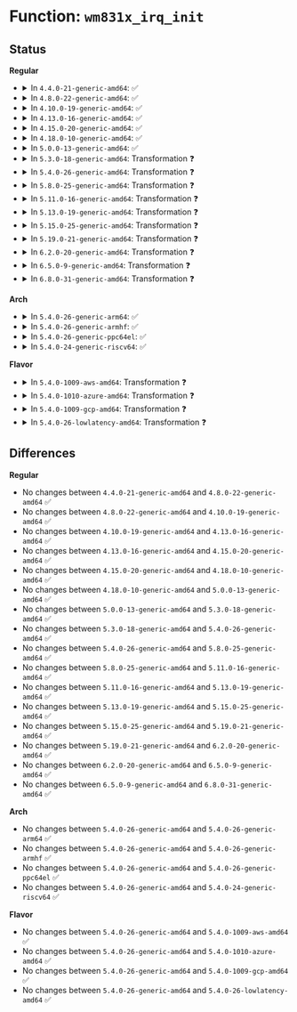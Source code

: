 # Function: <code>wm831x_irq_init</code>

## Status
<b>Regular</b>
<ul>
<li>
<details>
<summary>In <code>4.4.0-21-generic-amd64</code>: ✅</summary>

```c
int wm831x_irq_init(struct wm831x * wm831x, int irq)
```

```json
{
  "name": "wm831x_irq_init",
  "collision_type": "Unique Global",
  "inline_type": "No",
  "funcs": [
    {
      "addr": 18446744071584625920,
      "name": "wm831x_irq_init",
      "external": true,
      "loc": "drivers/mfd/wm831x-irq.c:565",
      "file": "drivers/mfd/wm831x-irq.c",
      "inline": "seen, unknown",
      "caller_inline": [],
      "caller_func": [
        "drivers/mfd/wm831x-core.c:wm831x_device_init"
      ]
    }
  ],
  "symbols": [
    {
      "addr": 18446744071584625920,
      "name": "wm831x_irq_init",
      "section": ".text",
      "bind": "STB_GLOBAL",
      "size": 559
    }
  ]
}
```
</details>
</li>
<li>
<details>
<summary>In <code>4.8.0-22-generic-amd64</code>: ✅</summary>

```c
int wm831x_irq_init(struct wm831x * wm831x, int irq)
```

```json
{
  "name": "wm831x_irq_init",
  "collision_type": "Unique Global",
  "inline_type": "No",
  "funcs": [
    {
      "addr": 18446744071584978432,
      "name": "wm831x_irq_init",
      "external": true,
      "loc": "drivers/mfd/wm831x-irq.c:565",
      "file": "drivers/mfd/wm831x-irq.c",
      "inline": "seen, unknown",
      "caller_inline": [],
      "caller_func": [
        "drivers/mfd/wm831x-core.c:wm831x_device_init"
      ]
    }
  ],
  "symbols": [
    {
      "addr": 18446744071584978432,
      "name": "wm831x_irq_init",
      "section": ".text",
      "bind": "STB_GLOBAL",
      "size": 547
    }
  ]
}
```
</details>
</li>
<li>
<details>
<summary>In <code>4.10.0-19-generic-amd64</code>: ✅</summary>

```c
int wm831x_irq_init(struct wm831x * wm831x, int irq)
```

```json
{
  "name": "wm831x_irq_init",
  "collision_type": "Unique Global",
  "inline_type": "No",
  "funcs": [
    {
      "addr": 18446744071585161968,
      "name": "wm831x_irq_init",
      "external": true,
      "loc": "drivers/mfd/wm831x-irq.c:565",
      "file": "drivers/mfd/wm831x-irq.c",
      "inline": "seen, unknown",
      "caller_inline": [],
      "caller_func": [
        "drivers/mfd/wm831x-core.c:wm831x_device_init"
      ]
    }
  ],
  "symbols": [
    {
      "addr": 18446744071585161968,
      "name": "wm831x_irq_init",
      "section": ".text",
      "bind": "STB_GLOBAL",
      "size": 547
    }
  ]
}
```
</details>
</li>
<li>
<details>
<summary>In <code>4.13.0-16-generic-amd64</code>: ✅</summary>

```c
int wm831x_irq_init(struct wm831x * wm831x, int irq)
```

```json
{
  "name": "wm831x_irq_init",
  "collision_type": "Unique Global",
  "inline_type": "No",
  "funcs": [
    {
      "addr": 18446744071585243376,
      "name": "wm831x_irq_init",
      "external": true,
      "loc": "drivers/mfd/wm831x-irq.c:565",
      "file": "drivers/mfd/wm831x-irq.c",
      "inline": "seen, unknown",
      "caller_inline": [],
      "caller_func": [
        "drivers/mfd/wm831x-core.c:wm831x_device_init"
      ]
    }
  ],
  "symbols": [
    {
      "addr": 18446744071585243376,
      "name": "wm831x_irq_init",
      "section": ".text",
      "bind": "STB_GLOBAL",
      "size": 537
    }
  ]
}
```
</details>
</li>
<li>
<details>
<summary>In <code>4.15.0-20-generic-amd64</code>: ✅</summary>

```c
int wm831x_irq_init(struct wm831x * wm831x, int irq)
```

```json
{
  "name": "wm831x_irq_init",
  "collision_type": "Unique Global",
  "inline_type": "No",
  "funcs": [
    {
      "addr": 18446744071585671104,
      "name": "wm831x_irq_init",
      "external": true,
      "loc": "drivers/mfd/wm831x-irq.c:565",
      "file": "drivers/mfd/wm831x-irq.c",
      "inline": "seen, unknown",
      "caller_inline": [],
      "caller_func": [
        "drivers/mfd/wm831x-core.c:wm831x_device_init"
      ]
    }
  ],
  "symbols": [
    {
      "addr": 18446744071585671104,
      "name": "wm831x_irq_init",
      "section": ".text",
      "bind": "STB_GLOBAL",
      "size": 537
    }
  ]
}
```
</details>
</li>
<li>
<details>
<summary>In <code>4.18.0-10-generic-amd64</code>: ✅</summary>

```c
int wm831x_irq_init(struct wm831x * wm831x, int irq)
```

```json
{
  "name": "wm831x_irq_init",
  "collision_type": "Unique Global",
  "inline_type": "No",
  "funcs": [
    {
      "addr": 18446744071585916992,
      "name": "wm831x_irq_init",
      "external": true,
      "loc": "drivers/mfd/wm831x-irq.c:565",
      "file": "drivers/mfd/wm831x-irq.c",
      "inline": "seen, unknown",
      "caller_inline": [],
      "caller_func": [
        "drivers/mfd/wm831x-core.c:wm831x_device_init"
      ]
    }
  ],
  "symbols": [
    {
      "addr": 18446744071585916992,
      "name": "wm831x_irq_init",
      "section": ".text",
      "bind": "STB_GLOBAL",
      "size": 539
    }
  ]
}
```
</details>
</li>
<li>
<details>
<summary>In <code>5.0.0-13-generic-amd64</code>: ✅</summary>

```c
int wm831x_irq_init(struct wm831x * wm831x, int irq)
```

```json
{
  "name": "wm831x_irq_init",
  "collision_type": "Unique Global",
  "inline_type": "No",
  "funcs": [
    {
      "addr": 18446744071586053136,
      "name": "wm831x_irq_init",
      "external": true,
      "loc": "drivers/mfd/wm831x-irq.c:565",
      "file": "drivers/mfd/wm831x-irq.c",
      "inline": "seen, unknown",
      "caller_inline": [],
      "caller_func": [
        "drivers/mfd/wm831x-core.c:wm831x_device_init"
      ]
    }
  ],
  "symbols": [
    {
      "addr": 18446744071586053136,
      "name": "wm831x_irq_init",
      "section": ".text",
      "bind": "STB_GLOBAL",
      "size": 534
    }
  ]
}
```
</details>
</li>
<li>
<details>
<summary>In <code>5.3.0-18-generic-amd64</code>: Transformation ❓</summary>

```c
int wm831x_irq_init(struct wm831x * wm831x, int irq)
```

```json
{
  "name": "wm831x_irq_init",
  "collision_type": "Unique Global",
  "inline_type": "No",
  "funcs": [
    {
      "addr": 0,
      "name": "wm831x_irq_init",
      "external": true,
      "loc": "drivers/mfd/wm831x-irq.c:560",
      "file": "drivers/mfd/wm831x-irq.c",
      "inline": "seen, unknown",
      "caller_inline": [],
      "caller_func": [
        "drivers/mfd/wm831x-core.c:wm831x_device_init"
      ]
    }
  ],
  "symbols": [
    {
      "addr": 18446744071586288908,
      "name": "wm831x_irq_init.cold",
      "section": ".text",
      "bind": "STB_LOCAL",
      "size": 142
    },
    {
      "addr": 18446744071586288416,
      "name": "wm831x_irq_init",
      "section": ".text",
      "bind": "STB_GLOBAL",
      "size": 403
    }
  ]
}
```
</details>
</li>
<li>
<details>
<summary>In <code>5.4.0-26-generic-amd64</code>: Transformation ❓</summary>

```c
int wm831x_irq_init(struct wm831x * wm831x, int irq)
```

```json
{
  "name": "wm831x_irq_init",
  "collision_type": "Unique Global",
  "inline_type": "No",
  "funcs": [
    {
      "addr": 0,
      "name": "wm831x_irq_init",
      "external": true,
      "loc": "drivers/mfd/wm831x-irq.c:560",
      "file": "drivers/mfd/wm831x-irq.c",
      "inline": "seen, unknown",
      "caller_inline": [],
      "caller_func": [
        "drivers/mfd/wm831x-core.c:wm831x_device_init"
      ]
    }
  ],
  "symbols": [
    {
      "addr": 18446744071586437116,
      "name": "wm831x_irq_init.cold",
      "section": ".text",
      "bind": "STB_LOCAL",
      "size": 142
    },
    {
      "addr": 18446744071586436624,
      "name": "wm831x_irq_init",
      "section": ".text",
      "bind": "STB_GLOBAL",
      "size": 403
    }
  ]
}
```
</details>
</li>
<li>
<details>
<summary>In <code>5.8.0-25-generic-amd64</code>: Transformation ❓</summary>

```c
int wm831x_irq_init(struct wm831x * wm831x, int irq)
```

```json
{
  "name": "wm831x_irq_init",
  "collision_type": "Unique Global",
  "inline_type": "No",
  "funcs": [
    {
      "addr": 0,
      "name": "wm831x_irq_init",
      "external": true,
      "loc": "drivers/mfd/wm831x-irq.c:560",
      "file": "drivers/mfd/wm831x-irq.c",
      "inline": "seen, unknown",
      "caller_inline": [],
      "caller_func": [
        "drivers/mfd/wm831x-core.c:wm831x_device_init"
      ]
    }
  ],
  "symbols": [
    {
      "addr": 18446744071587213708,
      "name": "wm831x_irq_init.cold",
      "section": ".text",
      "bind": "STB_LOCAL",
      "size": 142
    },
    {
      "addr": 18446744071587213216,
      "name": "wm831x_irq_init",
      "section": ".text",
      "bind": "STB_GLOBAL",
      "size": 408
    }
  ]
}
```
</details>
</li>
<li>
<details>
<summary>In <code>5.11.0-16-generic-amd64</code>: Transformation ❓</summary>

```c
int wm831x_irq_init(struct wm831x * wm831x, int irq)
```

```json
{
  "name": "wm831x_irq_init",
  "collision_type": "Unique Global",
  "inline_type": "No",
  "funcs": [
    {
      "addr": 0,
      "name": "wm831x_irq_init",
      "external": true,
      "loc": "drivers/mfd/wm831x-irq.c:560",
      "file": "drivers/mfd/wm831x-irq.c",
      "inline": "seen, unknown",
      "caller_inline": [],
      "caller_func": [
        "drivers/mfd/wm831x-core.c:wm831x_device_init"
      ]
    }
  ],
  "symbols": [
    {
      "addr": 18446744071591502116,
      "name": "wm831x_irq_init.cold",
      "section": ".text",
      "bind": "STB_LOCAL",
      "size": 130
    },
    {
      "addr": 18446744071587287792,
      "name": "wm831x_irq_init",
      "section": ".text",
      "bind": "STB_GLOBAL",
      "size": 399
    }
  ]
}
```
</details>
</li>
<li>
<details>
<summary>In <code>5.13.0-19-generic-amd64</code>: Transformation ❓</summary>

```c
int wm831x_irq_init(struct wm831x * wm831x, int irq)
```

```json
{
  "name": "wm831x_irq_init",
  "collision_type": "Unique Global",
  "inline_type": "No",
  "funcs": [
    {
      "addr": 0,
      "name": "wm831x_irq_init",
      "external": true,
      "loc": "drivers/mfd/wm831x-irq.c:560",
      "file": "drivers/mfd/wm831x-irq.c",
      "inline": "seen, unknown",
      "caller_inline": [],
      "caller_func": [
        "drivers/mfd/wm831x-core.c:wm831x_device_init"
      ]
    }
  ],
  "symbols": [
    {
      "addr": 18446744071591445145,
      "name": "wm831x_irq_init.cold",
      "section": ".text",
      "bind": "STB_LOCAL",
      "size": 135
    },
    {
      "addr": 18446744071587175104,
      "name": "wm831x_irq_init",
      "section": ".text",
      "bind": "STB_GLOBAL",
      "size": 404
    }
  ]
}
```
</details>
</li>
<li>
<details>
<summary>In <code>5.15.0-25-generic-amd64</code>: Transformation ❓</summary>

```c
int wm831x_irq_init(struct wm831x * wm831x, int irq)
```

```json
{
  "name": "wm831x_irq_init",
  "collision_type": "Unique Global",
  "inline_type": "No",
  "funcs": [
    {
      "addr": 0,
      "name": "wm831x_irq_init",
      "external": true,
      "loc": "drivers/mfd/wm831x-irq.c:560",
      "file": "drivers/mfd/wm831x-irq.c",
      "inline": "seen, unknown",
      "caller_inline": [],
      "caller_func": [
        "drivers/mfd/wm831x-core.c:wm831x_device_init"
      ]
    }
  ],
  "symbols": [
    {
      "addr": 18446744071592506007,
      "name": "wm831x_irq_init.cold",
      "section": ".text",
      "bind": "STB_LOCAL",
      "size": 162
    },
    {
      "addr": 18446744071587735280,
      "name": "wm831x_irq_init",
      "section": ".text",
      "bind": "STB_GLOBAL",
      "size": 491
    }
  ]
}
```
</details>
</li>
<li>
<details>
<summary>In <code>5.19.0-21-generic-amd64</code>: Transformation ❓</summary>

```c
int wm831x_irq_init(struct wm831x * wm831x, int irq)
```

```json
{
  "name": "wm831x_irq_init",
  "collision_type": "Unique Global",
  "inline_type": "No",
  "funcs": [
    {
      "addr": 0,
      "name": "wm831x_irq_init",
      "external": true,
      "loc": "drivers/mfd/wm831x-irq.c:560",
      "file": "drivers/mfd/wm831x-irq.c",
      "inline": "seen, unknown",
      "caller_inline": [],
      "caller_func": [
        "drivers/mfd/wm831x-core.c:wm831x_device_init"
      ]
    }
  ],
  "symbols": [
    {
      "addr": 18446744071594376076,
      "name": "wm831x_irq_init.cold",
      "section": ".text",
      "bind": "STB_LOCAL",
      "size": 162
    },
    {
      "addr": 18446744071589080608,
      "name": "wm831x_irq_init",
      "section": ".text",
      "bind": "STB_GLOBAL",
      "size": 509
    }
  ]
}
```
</details>
</li>
<li>
<details>
<summary>In <code>6.2.0-20-generic-amd64</code>: Transformation ❓</summary>

```c
int wm831x_irq_init(struct wm831x * wm831x, int irq)
```

```json
{
  "name": "wm831x_irq_init",
  "collision_type": "Unique Global",
  "inline_type": "No",
  "funcs": [
    {
      "addr": 0,
      "name": "wm831x_irq_init",
      "external": true,
      "loc": "drivers/mfd/wm831x-irq.c:560",
      "file": "drivers/mfd/wm831x-irq.c",
      "inline": "seen, unknown",
      "caller_inline": [],
      "caller_func": [
        "drivers/mfd/wm831x-core.c:wm831x_device_init"
      ]
    }
  ],
  "symbols": [
    {
      "addr": 18446744071596252639,
      "name": "wm831x_irq_init.cold",
      "section": ".text",
      "bind": "STB_LOCAL",
      "size": 27
    },
    {
      "addr": 18446744071590613136,
      "name": "wm831x_irq_init",
      "section": ".text",
      "bind": "STB_GLOBAL",
      "size": 627
    }
  ]
}
```
</details>
</li>
<li>
<details>
<summary>In <code>6.5.0-9-generic-amd64</code>: Transformation ❓</summary>

```c
int wm831x_irq_init(struct wm831x * wm831x, int irq)
```

```json
{
  "name": "wm831x_irq_init",
  "collision_type": "Unique Global",
  "inline_type": "No",
  "funcs": [
    {
      "addr": 0,
      "name": "wm831x_irq_init",
      "external": true,
      "loc": "drivers/mfd/wm831x-irq.c:560",
      "file": "drivers/mfd/wm831x-irq.c",
      "inline": "seen, unknown",
      "caller_inline": [],
      "caller_func": [
        "drivers/mfd/wm831x-core.c:wm831x_device_init"
      ]
    }
  ],
  "symbols": [
    {
      "addr": 18446744071596781288,
      "name": "wm831x_irq_init.cold",
      "section": ".text",
      "bind": "STB_LOCAL",
      "size": 27
    },
    {
      "addr": 18446744071590954240,
      "name": "wm831x_irq_init",
      "section": ".text",
      "bind": "STB_GLOBAL",
      "size": 627
    }
  ]
}
```
</details>
</li>
<li>
<details>
<summary>In <code>6.8.0-31-generic-amd64</code>: Transformation ❓</summary>

```c
int wm831x_irq_init(struct wm831x * wm831x, int irq)
```

```json
{
  "name": "wm831x_irq_init",
  "collision_type": "Unique Global",
  "inline_type": "No",
  "funcs": [
    {
      "addr": 0,
      "name": "wm831x_irq_init",
      "external": true,
      "loc": "drivers/mfd/wm831x-irq.c:560",
      "file": "drivers/mfd/wm831x-irq.c",
      "inline": "seen, unknown",
      "caller_inline": [],
      "caller_func": [
        "drivers/mfd/wm831x-core.c:wm831x_device_init"
      ]
    }
  ],
  "symbols": [
    {
      "addr": 18446744071597690223,
      "name": "wm831x_irq_init.cold",
      "section": ".text",
      "bind": "STB_LOCAL",
      "size": 27
    },
    {
      "addr": 18446744071591298048,
      "name": "wm831x_irq_init",
      "section": ".text",
      "bind": "STB_GLOBAL",
      "size": 627
    }
  ]
}
```
</details>
</li>
</ul>
<b>Arch</b>
<ul>
<li>
<details>
<summary>In <code>5.4.0-26-generic-arm64</code>: ✅</summary>

```c
int wm831x_irq_init(struct wm831x * wm831x, int irq)
```

```json
{
  "name": "wm831x_irq_init",
  "collision_type": "Unique Global",
  "inline_type": "No",
  "funcs": [
    {
      "addr": 18446603336499300560,
      "name": "wm831x_irq_init",
      "external": true,
      "loc": "drivers/mfd/wm831x-irq.c:560",
      "file": "drivers/mfd/wm831x-irq.c",
      "inline": "seen, unknown",
      "caller_inline": [],
      "caller_func": [
        "drivers/mfd/wm831x-core.c:wm831x_device_init"
      ]
    }
  ],
  "symbols": [
    {
      "addr": 18446603336499300560,
      "name": "wm831x_irq_init",
      "section": ".text",
      "bind": "STB_GLOBAL",
      "size": 536
    }
  ]
}
```
</details>
</li>
<li>
<details>
<summary>In <code>5.4.0-26-generic-armhf</code>: ✅</summary>

```c
int wm831x_irq_init(struct wm831x * wm831x, int irq)
```

```json
{
  "name": "wm831x_irq_init",
  "collision_type": "Unique Global",
  "inline_type": "No",
  "funcs": [
    {
      "addr": 3231845676,
      "name": "wm831x_irq_init",
      "external": true,
      "loc": "drivers/mfd/wm831x-irq.c:560",
      "file": "drivers/mfd/wm831x-irq.c",
      "inline": "seen, unknown",
      "caller_inline": [],
      "caller_func": [
        "drivers/mfd/wm831x-core.c:wm831x_device_init"
      ]
    }
  ],
  "symbols": [
    {
      "addr": 3231845676,
      "name": "wm831x_irq_init",
      "section": ".text",
      "bind": "STB_GLOBAL",
      "size": 536
    }
  ]
}
```
</details>
</li>
<li>
<details>
<summary>In <code>5.4.0-26-generic-ppc64el</code>: ✅</summary>

```c
int wm831x_irq_init(struct wm831x * wm831x, int irq)
```

```json
{
  "name": "wm831x_irq_init",
  "collision_type": "Unique Global",
  "inline_type": "No",
  "funcs": [
    {
      "addr": 13835058055292515680,
      "name": "wm831x_irq_init",
      "external": true,
      "loc": "drivers/mfd/wm831x-irq.c:560",
      "file": "drivers/mfd/wm831x-irq.c",
      "inline": "seen, unknown",
      "caller_inline": [],
      "caller_func": [
        "drivers/mfd/wm831x-core.c:wm831x_device_init"
      ]
    }
  ],
  "symbols": [
    {
      "addr": 13835058055292515680,
      "name": "wm831x_irq_init",
      "section": ".text",
      "bind": "STB_GLOBAL",
      "size": 684
    }
  ]
}
```
</details>
</li>
<li>
<details>
<summary>In <code>5.4.0-24-generic-riscv64</code>: ✅</summary>

```c
int wm831x_irq_init(struct wm831x * wm831x, int irq)
```

```json
{
  "name": "wm831x_irq_init",
  "collision_type": "Unique Global",
  "inline_type": "No",
  "funcs": [
    {
      "addr": 18446743936276551186,
      "name": "wm831x_irq_init",
      "external": true,
      "loc": "drivers/mfd/wm831x-irq.c:560",
      "file": "drivers/mfd/wm831x-irq.c",
      "inline": "seen, unknown",
      "caller_inline": [],
      "caller_func": [
        "drivers/mfd/wm831x-core.c:wm831x_device_init"
      ]
    }
  ],
  "symbols": [
    {
      "addr": 18446743936276551186,
      "name": "wm831x_irq_init",
      "section": ".text",
      "bind": "STB_GLOBAL",
      "size": 498
    }
  ]
}
```
</details>
</li>
</ul>
<b>Flavor</b>
<ul>
<li>
<details>
<summary>In <code>5.4.0-1009-aws-amd64</code>: Transformation ❓</summary>

```c
int wm831x_irq_init(struct wm831x * wm831x, int irq)
```

```json
{
  "name": "wm831x_irq_init",
  "collision_type": "Unique Global",
  "inline_type": "No",
  "funcs": [
    {
      "addr": 0,
      "name": "wm831x_irq_init",
      "external": true,
      "loc": "drivers/mfd/wm831x-irq.c:560",
      "file": "drivers/mfd/wm831x-irq.c",
      "inline": "seen, unknown",
      "caller_inline": [],
      "caller_func": [
        "drivers/mfd/wm831x-core.c:wm831x_device_init"
      ]
    }
  ],
  "symbols": [
    {
      "addr": 18446744071586190044,
      "name": "wm831x_irq_init.cold",
      "section": ".text",
      "bind": "STB_LOCAL",
      "size": 142
    },
    {
      "addr": 18446744071586189552,
      "name": "wm831x_irq_init",
      "section": ".text",
      "bind": "STB_GLOBAL",
      "size": 403
    }
  ]
}
```
</details>
</li>
<li>
<details>
<summary>In <code>5.4.0-1010-azure-amd64</code>: Transformation ❓</summary>

```c
int wm831x_irq_init(struct wm831x * wm831x, int irq)
```

```json
{
  "name": "wm831x_irq_init",
  "collision_type": "Unique Global",
  "inline_type": "No",
  "funcs": [
    {
      "addr": 0,
      "name": "wm831x_irq_init",
      "external": true,
      "loc": "drivers/mfd/wm831x-irq.c:560",
      "file": "drivers/mfd/wm831x-irq.c",
      "inline": "seen, unknown",
      "caller_inline": [],
      "caller_func": [
        "drivers/mfd/wm831x-core.c:wm831x_device_init"
      ]
    }
  ],
  "symbols": [
    {
      "addr": 18446744071586009324,
      "name": "wm831x_irq_init.cold",
      "section": ".text",
      "bind": "STB_LOCAL",
      "size": 142
    },
    {
      "addr": 18446744071586008832,
      "name": "wm831x_irq_init",
      "section": ".text",
      "bind": "STB_GLOBAL",
      "size": 403
    }
  ]
}
```
</details>
</li>
<li>
<details>
<summary>In <code>5.4.0-1009-gcp-amd64</code>: Transformation ❓</summary>

```c
int wm831x_irq_init(struct wm831x * wm831x, int irq)
```

```json
{
  "name": "wm831x_irq_init",
  "collision_type": "Unique Global",
  "inline_type": "No",
  "funcs": [
    {
      "addr": 0,
      "name": "wm831x_irq_init",
      "external": true,
      "loc": "drivers/mfd/wm831x-irq.c:560",
      "file": "drivers/mfd/wm831x-irq.c",
      "inline": "seen, unknown",
      "caller_inline": [],
      "caller_func": [
        "drivers/mfd/wm831x-core.c:wm831x_device_init"
      ]
    }
  ],
  "symbols": [
    {
      "addr": 18446744071586385084,
      "name": "wm831x_irq_init.cold",
      "section": ".text",
      "bind": "STB_LOCAL",
      "size": 142
    },
    {
      "addr": 18446744071586384592,
      "name": "wm831x_irq_init",
      "section": ".text",
      "bind": "STB_GLOBAL",
      "size": 403
    }
  ]
}
```
</details>
</li>
<li>
<details>
<summary>In <code>5.4.0-26-lowlatency-amd64</code>: Transformation ❓</summary>

```c
int wm831x_irq_init(struct wm831x * wm831x, int irq)
```

```json
{
  "name": "wm831x_irq_init",
  "collision_type": "Unique Global",
  "inline_type": "No",
  "funcs": [
    {
      "addr": 0,
      "name": "wm831x_irq_init",
      "external": true,
      "loc": "drivers/mfd/wm831x-irq.c:560",
      "file": "drivers/mfd/wm831x-irq.c",
      "inline": "seen, unknown",
      "caller_inline": [],
      "caller_func": [
        "drivers/mfd/wm831x-core.c:wm831x_device_init"
      ]
    }
  ],
  "symbols": [
    {
      "addr": 18446744071586496764,
      "name": "wm831x_irq_init.cold",
      "section": ".text",
      "bind": "STB_LOCAL",
      "size": 142
    },
    {
      "addr": 18446744071586496272,
      "name": "wm831x_irq_init",
      "section": ".text",
      "bind": "STB_GLOBAL",
      "size": 403
    }
  ]
}
```
</details>
</li>
</ul>

## Differences
<b>Regular</b>
<ul>
<li>
No changes between <code>4.4.0-21-generic-amd64</code> and <code>4.8.0-22-generic-amd64</code> ✅
</li>
<li>
No changes between <code>4.8.0-22-generic-amd64</code> and <code>4.10.0-19-generic-amd64</code> ✅
</li>
<li>
No changes between <code>4.10.0-19-generic-amd64</code> and <code>4.13.0-16-generic-amd64</code> ✅
</li>
<li>
No changes between <code>4.13.0-16-generic-amd64</code> and <code>4.15.0-20-generic-amd64</code> ✅
</li>
<li>
No changes between <code>4.15.0-20-generic-amd64</code> and <code>4.18.0-10-generic-amd64</code> ✅
</li>
<li>
No changes between <code>4.18.0-10-generic-amd64</code> and <code>5.0.0-13-generic-amd64</code> ✅
</li>
<li>
No changes between <code>5.0.0-13-generic-amd64</code> and <code>5.3.0-18-generic-amd64</code> ✅
</li>
<li>
No changes between <code>5.3.0-18-generic-amd64</code> and <code>5.4.0-26-generic-amd64</code> ✅
</li>
<li>
No changes between <code>5.4.0-26-generic-amd64</code> and <code>5.8.0-25-generic-amd64</code> ✅
</li>
<li>
No changes between <code>5.8.0-25-generic-amd64</code> and <code>5.11.0-16-generic-amd64</code> ✅
</li>
<li>
No changes between <code>5.11.0-16-generic-amd64</code> and <code>5.13.0-19-generic-amd64</code> ✅
</li>
<li>
No changes between <code>5.13.0-19-generic-amd64</code> and <code>5.15.0-25-generic-amd64</code> ✅
</li>
<li>
No changes between <code>5.15.0-25-generic-amd64</code> and <code>5.19.0-21-generic-amd64</code> ✅
</li>
<li>
No changes between <code>5.19.0-21-generic-amd64</code> and <code>6.2.0-20-generic-amd64</code> ✅
</li>
<li>
No changes between <code>6.2.0-20-generic-amd64</code> and <code>6.5.0-9-generic-amd64</code> ✅
</li>
<li>
No changes between <code>6.5.0-9-generic-amd64</code> and <code>6.8.0-31-generic-amd64</code> ✅
</li>
</ul>
<b>Arch</b>
<ul>
<li>
No changes between <code>5.4.0-26-generic-amd64</code> and <code>5.4.0-26-generic-arm64</code> ✅
</li>
<li>
No changes between <code>5.4.0-26-generic-amd64</code> and <code>5.4.0-26-generic-armhf</code> ✅
</li>
<li>
No changes between <code>5.4.0-26-generic-amd64</code> and <code>5.4.0-26-generic-ppc64el</code> ✅
</li>
<li>
No changes between <code>5.4.0-26-generic-amd64</code> and <code>5.4.0-24-generic-riscv64</code> ✅
</li>
</ul>
<b>Flavor</b>
<ul>
<li>
No changes between <code>5.4.0-26-generic-amd64</code> and <code>5.4.0-1009-aws-amd64</code> ✅
</li>
<li>
No changes between <code>5.4.0-26-generic-amd64</code> and <code>5.4.0-1010-azure-amd64</code> ✅
</li>
<li>
No changes between <code>5.4.0-26-generic-amd64</code> and <code>5.4.0-1009-gcp-amd64</code> ✅
</li>
<li>
No changes between <code>5.4.0-26-generic-amd64</code> and <code>5.4.0-26-lowlatency-amd64</code> ✅
</li>
</ul>
